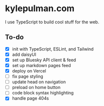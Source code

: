 # kylepulman.com

I use TypeScript to build cool stuff for the web.

## To-do

- [x] init with TypeScript, ESLint, and Tailwind
- [x] add daisyUI
- [x] set up Bluesky API client & feed
- [x] set up markdown pages feed
- [x] deploy on Vercel
- [ ] fix page styling
- [ ] update head on navigation
- [ ] preload on home button
- [ ] code block syntax highlighting
- [x] handle page 404s